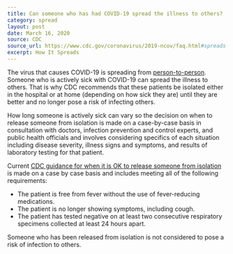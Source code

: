 ```yaml
---
title: Can someone who has had COVID-19 spread the illness to others?
category: spread
layout: post
date: March 16, 2020
source: CDC
source_url: https://www.cdc.gov/coronavirus/2019-ncov/faq.html#spreads
excerpt: How It Spreads
---
```


The virus that causes COVID-19 is spreading from <a href="https://www.cdc.gov/coronavirus/2019-ncov/prepare/transmission.html?CDC_AA_refVal=https%3A%2F%2Fwww.cdc.gov%2Fcoronavirus%2F2019-ncov%2Fabout%2Ftransmission.html"> person-to-person</a>. 
Someone who is actively sick with COVID-19 can spread the illness to others. That is why CDC recommends that these patients 
be isolated either in the hospital or at home (depending on how sick they are) until they are better and no longer pose a risk 
of infecting others.

How long someone is actively sick can vary so the decision on when to release someone from isolation is made on a 
case-by-case basis in consultation with doctors, infection prevention and control experts, and public health officials and 
involves considering specifics of each situation including disease severity, illness signs and symptoms, and results of 
laboratory testing for that patient.

Current <a href="https://www.cdc.gov/coronavirus/2019-ncov/hcp/disposition-hospitalized-patients.html"> CDC guidance for 
when it is OK to release someone from isolation</a> is made on a case by case basis and includes meeting all of the 
following requirements:

- The patient is free from fever without the use of fever-reducing medications.
- The patient is no longer showing symptoms, including cough.
- The patient has tested negative on at least two consecutive respiratory specimens collected at least 24 hours apart.

Someone who has been released from isolation is not considered to pose a risk of infection to others.
